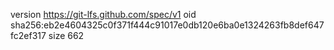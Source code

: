 version https://git-lfs.github.com/spec/v1
oid sha256:eb2e4604325c0f371f444c91017e0db120e6ba0e1324263fb8def647fc2ef317
size 662
